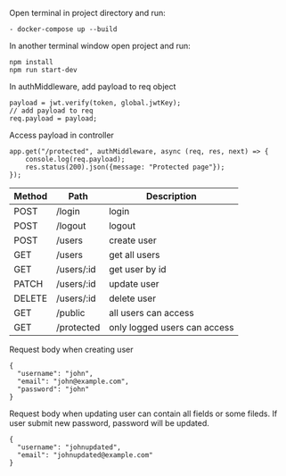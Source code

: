 
Open terminal in project directory and run:

```
- docker-compose up --build

```

In another terminal window open project and run:

```
npm install
npm run start-dev

```

In authMiddleware, add payload to req object
```
payload = jwt.verify(token, global.jwtKey);
// add payload to req
req.payload = payload;
```
Access payload in controller
```
app.get("/protected", authMiddleware, async (req, res, next) => {
    console.log(req.payload);
    res.status(200).json({message: "Protected page"});
});
```


Method | Path | Description
-------|------|------------ 
POST       |/login                           | login
POST       |/logout                          | logout
POST       |/users                           | create user                    
GET        |/users                           | get all users                     
GET        |/users/:id                       | get user by id                   
PATCH      |/users/:id                       | update user                    
DELETE     |/users/:id                       | delete user 
GET        |/public                          | all users can access
GET        |/protected                       | only logged users can access


Request body when creating user
```
{
  "username": "john",
  "email": "john@example.com",
  "password": "john"
}
```

Request body when updating user can contain all fields or some fileds. 
If user submit new password, password will be updated.
```
{
  "username": "johnupdated",
  "email": "johnupdated@example.com"
}
```
